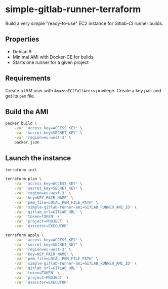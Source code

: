 # simple-gitlab-runner-terraform

Build a very simple "ready-to-use" EC2 instance for Gitlab-CI runner builds.

## Properties

 * Debian 9
 * Minimal AMI with Docker-CE for builds
 * Starts one runner for a given project

## Requirements

Create a IAM user with `AmazonEC2FullAcess` privilege.
Create a key pair and get its `pem` file.

## Build the AMI

```sh
packer build \
    -var 'access_key=ACCESS_KEY' \
    -var 'secret_key=SECRET_KEY' \
    -var 'region=eu-west-3' \
    packer.json
```

## Launch the instance

```sh
terraform init

terraform plan \
    -var 'access_key=ACCESS_KEY' \
    -var 'secret_key=SECRET_KEY' \
    -var 'region=eu-west-3' \
    -var 'key=KEY_PAIR_NAME' \
    -var 'pem_file=LOCAL_PEM_FILE_PATH' \
    -var 'simple-gitlab-runner-ami=GITLAB_RUNNER_AMI_ID' \
    -var 'gitlab_url=GITLAB_URL' \
    -var 'token=TOKEN' \
    -var 'project=PROJECT' \
    -var 'executor=EXECUTOR'

terraform apply \
    -var 'access_key=ACCESS_KEY' \
    -var 'secret_key=SECRET_KEY' \
    -var 'region=eu-west-3' \
    -var 'key=KEY_PAIR_NAME' \
    -var 'pem_file=LOCAL_PEM_FILE_PATH' \
    -var 'simple-gitlab-runner-ami=GITLAB_RUNNER_AMI_ID' \
    -var 'gitlab_url=GITLAB_URL' \
    -var 'token=TOKEN' \
    -var 'project=PROJECT' \
    -var 'executor=EXECUTOR'
```

